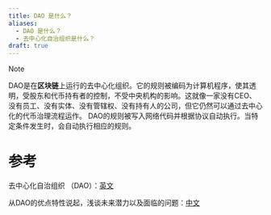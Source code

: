 ```yaml
---
title: DAO 是什么？
aliases:
  - DAO 是什么？
  - 去中心化自治组织是什么？
draft: true
---
```

> [!NOTE]
> DAO是在**区块链**上运行的去中心化组织。它的规则被编码为计算机程序，使其透明，受股东和代币持有者的控制，不受中央机构的影响。这就像一家没有CEO、没有员工、没有实体、没有管辖权、没有持有人的公司，但它仍然可以通过去中心化的代币治理流程运作。 DAO的规则被写入网络代码并根据协议自动执行。当特定条件发生时，会自动执行相应的规则。


# 参考

去中心化自治组织 （DAO）：[英文](https://www.techtarget.com/searchcio/definition/decentralized-autonomous-organization-DAO)

从DAO的优点特性说起，浅谈未来潜力以及面临的问题：[中文](https://www.bitpush.news/articles/2067781)